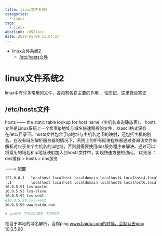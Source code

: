 ```yaml
---
title: linux文件系统2
categories:
  - linux
tags:
  - linux
abbrlink: cd527bc1
date: 2020-01-09 11:04:27
---
```


<!-- @import "[TOC]" {cmd="toc" depthFrom=1 depthTo=6 orderedList=false} -->

<!-- code_chunk_output -->

- [linux文件系统2](#linux文件系统2)
  - [/etc/hosts文件](#etchosts文件)

<!-- /code_chunk_output -->

<!-- more -->
# linux文件系统2

linux中有许多常用的文件，各自有各自主要的作用 ，怕忘记，这里做些笔记

## /etc/hosts文件
hosts —— the static table lookup for host name（主机名查询静态表）。 
hosts文件是Linux系统上一个负责ip地址与域名快速解析的文件，以ascii格式保存在/etc/目录下。hosts文件包含了ip地址与主机名之间的映射，还包括主机的别名。在没有域名解析服务器的情况下，系统上的所有网络程序都通过查询该文件来解析对应于某个主机名的ip地址，否则就需要使用dns服务程序来解决。通过可以将常用的域名和ip地址映射加入到hosts文件中，实现快速方便的访问。 
优先级 ： dns缓存 > hosts > dns服务

---> 配置

```bash
127.0.0.1   localhost localhost.localdomain localhost4 localhost4.localdomain4
::1         localhost localhost.localdomain localhost6 localhost6.localdomain6
10.0.5.91 lvs-master
10.0.5.93 lvs-slave
10.0.5.92 lvs-web1
#10.0.5.90 lvs-web2
10.0.5.90 www.baidu.com

# ip地址 主机名/域名 主机别名
```
相当于本地的域名解析，当你ping www.baidu.com的时候，会默认去ping 10.0.5.90